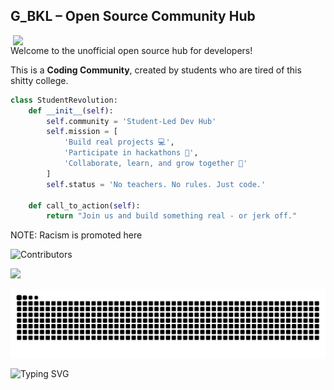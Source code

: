 <!--
<div align="center">
<img src="https://github.com/Anmol-Baranwal/Cool-GIFs-For-GitHub/assets/74038190/d48893bd-0757-481c-8d7e-ba3e163feae7" />
</div>
-->

## G_BKL – Open Source Community Hub

<img align="right" src="https://user-images.githubusercontent.com/74038190/212750996-938b257b-266c-45a7-9af7-655341c0f58b.gif" width="500">

Welcome to the unofficial open source hub for developers! 

This is a **Coding Community**, created by students who are tired of this shitty college.

```python
class StudentRevolution:
    def __init__(self):
        self.community = 'Student-Led Dev Hub'
        self.mission = [
            'Build real projects 💻',
            'Participate in hackathons 🧠',
            'Collaborate, learn, and grow together 🚀'
        ]
        self.status = 'No teachers. No rules. Just code.'
    
    def call_to_action(self):
        return "Join us and build something real - or jerk off."
```

NOTE: Racism is promoted here

![Contributors](https://contrib.rocks/image?repo=TheJoyboyNika/Scheme-Matcher) 

![](https://komarev.com/ghpvc/?username=TheJoyboyNika)

![snake gif](https://github.com/TheJoyboyNika/TheJoyboyNika/blob/output/github-snake-dark.svg)

 ![Typing SVG](https://readme-typing-svg.demolab.com?font=Fira+Code&size=15&pause=1000&color=36BCF7FF&center=true&vCenter=true&width=435&lines=Building+the+future%2C+one+commit+at+a+time...;Where+code+meets+creativity...;Debugging+the+universe...)
  



<!--
**TheJoyboyNika/TheJoyboyNika** is a ✨ _special_ ✨ repository because its `README.md` (this file) appears on your GitHub profile.

Here are some ideas to get you started:

- 🔭 I’m currently working on ...
- 🌱 I’m currently learning ...
- 👯 I’m looking to collaborate on ...
- 🤔 I’m looking for help with ...
- 💬 Ask me about ...
- 📫 How to reach me: ...
- 😄 Pronouns: ...
- ⚡ Fun fact: ...
-->


